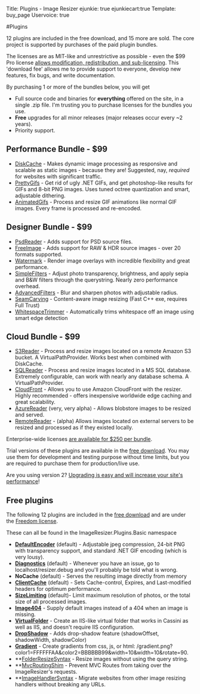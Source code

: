 Title: Plugins - Image Resizer
ejunkie: true
ejunkiecart:true
Template: buy_page
Uservoice: true

#Plugins

12 plugins are included in the free download, and 15 more are sold. The core project is supported by purchases of the paid plugin bundles.

The licenses are as MIT-like and unrestrictive as possible - even the <span class="price">$99</span> Pro license [allows modification, redistribution, and sub-licensing](/licenses/pro). This 'download fee' allows me to provide support to everyone, develop new features, fix bugs, and write documentation.

By purchasing 1 or more of the bundles below, you will get 

 * Full source code and binaries for **everything** offered on the site, in a single .zip file. I'm trusting you to purchase licenses for the bundles you use.
 * **Free** upgrades for all minor releases (major releases occur every ~2 years). 
 * Priority support. 


## Performance Bundle - <span class="price">$99</span>

* [DiskCache](/plugins/diskcache) - Makes dynamic image processing as responsive and scalable as static images - because they are! Suggested, nay, *required* for websites with significant traffic.
* [PrettyGifs](/plugins/prettygifs) - Get rid of ugly .NET GIFs, and get photoshop-like results for GIFs and 8-bit PNG images. Uses tuned octree quantization and smart, adjustable dithering.
* [AnimatedGifs](/plugins/animatedgifs) - Process and resize GIF animations like normal GIF images. Every frame is processed and re-encoded. 

## Designer Bundle - <span class="price">$99</span>

* [PsdReader](/plugins/psdreader) - Adds support for PSD source files.
* [FreeImage](/plugins/freeimage) - Adds support for RAW & HDR source images - over 20 formats supported.
* [Watermark](/plugins/watermark) - Render image overlays with incredible flexibility and great performance.
* [SimpleFilters](/plugins/simplefilters) - Adjust photo transparency, brightness, and apply sepia and B&W filters through the querystring. Nearly zero performance overhead.
* [AdvancedFilters](/plugins/advancedfilters) - Blur and sharpen photos with adjustable radius. 
* [SeamCarving](/plugins/seamcarving) - Content-aware image resizing (Fast C++ exe, requires Full Trust)
* [WhitespaceTrimmer](/plugins/whitespacetrimmer) - Automatically trims whitespace off an image using smart edge detection

## Cloud Bundle - <span class="price">$99</span>


* [S3Reader](/plugins/s3reader) - Process and resize images located on a remote Amazon S3 bucket. A VirtualPathProvider. Works best when combined with DiskCache.
* [SQLReader](/plugins/sqlreader) - Process and resize images located in a MS SQL database. Extremely configurable, can work with nearly any database schema. A VirtualPathProvider.
* [CloudFront](/plugins/cloudfront) - Allows you to use Amazon CloudFront with the resizer. Highly recommended - offers inexpensive worldwide edge caching and great scalability.
* [AzureReader](/plugins/azurereader) (very, very alpha) - Allows blobstore images to be resized and served. 
* [RemoteReader](/plugins/remotereader) - (alpha) Allows images located on external servers to be resized and processed as if they existed locally.

Enterprise-wide licenses [are available for $250 per bundle](/plugins/enterprise).

Trial versions of these plugins are available in the [free download](/download). You may use them for development and testing purpose without time limits, but you 
are required to purchase them for production/live use.

Are you using version 2? [Upgrading is easy and will increase your site's performance](/docs/2to3/)!

## Free plugins

The following 12 plugins are included in the [free download](/download) and are under the [Freedom license](/licenses/freedom).

These can all be found in the ImageResizer.Plugins.Basic namespace

* **[DefaultEncoder](/plugins/defaultencoder)** (default) - Adjustable jpeg compression, 24-bit PNG with transparency support, and standard .NET GIF encoding (which is very lousy).
* **[Diagnostics](/plugins/diagnostics)** (default) - Whenever you have an issue, go to localhost/resizer.debug and you'll probably be told what is wrong.
* **NoCache** (default) - Serves the resulting image directly from memory
* **[ClientCache](/plugins/clientcache)** (default) - Sets Cache-control, Expires, and Last-modified headers for optimum performance.
* **[SizeLimiting](/plugins/sizelimiting)** (default)- Limit maximum resolution of photos, or the total size of all processed images.
* **[Image404](/plugins/image404)** - Supply default images instead of a 404 when an image is missing. 
* **[VirtualFolder](/plugins/virtualfolder)** - Create an IIS-like virtual folder that works in Cassini as well as IIS, and doesn't require IIS configuration.
* **[DropShadow](/plugins/dropshadow)** - Adds drop-shadow feature (shadowOffset, shadowWidth, shadowColor)
* **[Gradient](/plugins/gradient)** - Create gradients from css, js, or html: /gradient.png?color1=FFFFFFAA&color2=BBBBBB99&width=10&width=10&rotate=90.
* **[FolderResizeSyntax](/plugins/folderresizesyntax) - Resize images without using the query string.
* **[MvcRoutingShim](/plugins/mvcroutingshim) - Prevent MVC Routes from taking over the ImageResizer's requests.
* **[ImageHandlerSyntax](/plugins/imagehandlersyntax) - Migrate websites from other image resizing handlers without breaking any URLs.
